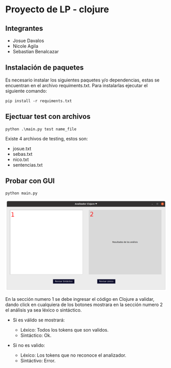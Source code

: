 # Proyecto de LP - clojure

## Integrantes
- Josue Davalos
- Nicole Agila
- Sebastian Benalcazar

## Instalación de paquetes
Es necesario instalar los siguientes paquetes y/o dependencias, estas se encuentran en el archivo requiments.txt. Para instalarlas ejecutar el siguiente comando:

```
pip install -r requiments.txt
```
## Ejectuar test con archivos
```
python .\main.py test name_file
```
Existe 4 archivos de testing, estos son:
- josue.txt
- sebas.txt
- nico.txt
- sentencias.txt

## Probar con GUI
```
python main.py
```
![GUI](./GUI.png)

En la sección numero 1 se debe ingresar el código en Clojure a validar, dando click en cualquiera de los botones mostrara en la sección numero 2 el análisis ya sea léxico o sintáctico.

- Si es válido se mostrará:
  - Léxico: Todos los tokens que son validos.
  - Sintáctico: Ok.

- Si no es valido:
  - Léxico: Los tokens que no reconoce el analizador.
  - Sintáctivo: Error.